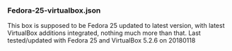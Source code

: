 ### Fedora-25-virtualbox.json

This box is supposed to be Fedora 25 updated to latest version, with latest VirtualBox additions integrated, nothing much more than that.
Last tested/updated with Fedora 25 and VirtualBox 5.2.6 on 20180118


